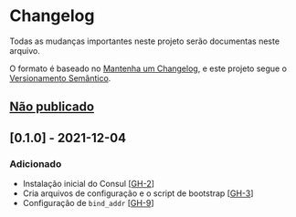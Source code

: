 # Changelog

Todas as mudanças importantes neste projeto serão documentas neste arquivo.

O formato é baseado no [Mantenha um Changelog](https://keepachangelog.com/pt-BR/1.0.0/),
e este projeto segue o [Versionamento Semântico](https://semver.org/lang/pt-BR/spec/v2.0.0.html).

## [Não publicado]

## [0.1.0] - 2021-12-04

### Adicionado

- Instalação inicial do Consul [[GH-2](https://github.com/mentoriaiac/iac_role_consul/pull/2)]
- Cria arquivos de configuração e o script de bootstrap [[GH-3](https://github.com/mentoriaiac/iac_role_consul/pull/3)]
- Configuração de `bind_addr` [[GH-9](https://github.com/mentoriaiac/iac_role_consul/pull/9)]

[Não publicado]: https://github.com/mentoriaiac/iac-role-ATUALIZAR/compare/0.1.0...HEAD
